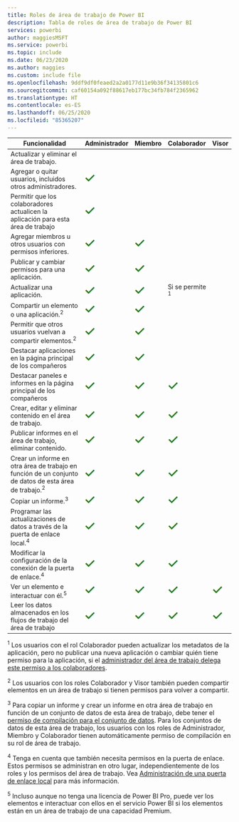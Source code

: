 ```yaml
---
title: Roles de área de trabajo de Power BI
description: Tabla de roles de área de trabajo de Power BI
services: powerbi
author: maggiesMSFT
ms.service: powerbi
ms.topic: include
ms.date: 06/23/2020
ms.author: maggies
ms.custom: include file
ms.openlocfilehash: 9ddf9df0feaed2a2a0177d11e9b36f34135801c6
ms.sourcegitcommit: caf60154a092f88617eb177bc34fb784f2365962
ms.translationtype: HT
ms.contentlocale: es-ES
ms.lasthandoff: 06/25/2020
ms.locfileid: "85365207"
---
```

|Funcionalidad   | Administrador  | Miembro  | Colaborador  | Visor |
|---|---|---|---|---|
| Actualizar y eliminar el área de trabajo.  |  |   |   |   | 
| Agregar o quitar usuarios, incluidos otros administradores.  |  ![Marca de verificación Sí](media/power-bi-workspace-roles-table/green-checkmark.png) |   |   |   |
| Permitir que los colaboradores actualicen la aplicación para esta área de trabajo  |  ![Marca de verificación Sí](media/power-bi-workspace-roles-table/green-checkmark.png) |   |   |   |
| Agregar miembros u otros usuarios con permisos inferiores.  |  ![Marca de verificación Sí](media/power-bi-workspace-roles-table/green-checkmark.png) | ![Marca de verificación Sí](media/power-bi-workspace-roles-table/green-checkmark.png)  |   |   |
| Publicar y cambiar permisos para una aplicación. |  ![Marca de verificación Sí](media/power-bi-workspace-roles-table/green-checkmark.png) | ![Marca de verificación Sí](media/power-bi-workspace-roles-table/green-checkmark.png)  |   |   |
| Actualizar una aplicación. |  ![Marca de verificación Sí](media/power-bi-workspace-roles-table/green-checkmark.png) | ![Marca de verificación Sí](media/power-bi-workspace-roles-table/green-checkmark.png)  |  Si se permite <sup>1</sup>  |   |
| Compartir un elemento o una aplicación.<sup>2</sup> |  ![Marca de verificación Sí](media/power-bi-workspace-roles-table/green-checkmark.png) | ![Marca de verificación Sí](media/power-bi-workspace-roles-table/green-checkmark.png)  |   |   |
| Permitir que otros usuarios vuelvan a compartir elementos.<sup>2</sup> |  ![Marca de verificación Sí](media/power-bi-workspace-roles-table/green-checkmark.png) | ![Marca de verificación Sí](media/power-bi-workspace-roles-table/green-checkmark.png)  |   |   |
| Destacar aplicaciones en la página principal de los compañeros |  ![Marca de verificación Sí](media/power-bi-workspace-roles-table/green-checkmark.png) | ![Marca de verificación Sí](media/power-bi-workspace-roles-table/green-checkmark.png)  |   |   |
| Destacar paneles e informes en la página principal de los compañeros |  ![Marca de verificación Sí](media/power-bi-workspace-roles-table/green-checkmark.png) | ![Marca de verificación Sí](media/power-bi-workspace-roles-table/green-checkmark.png)  | ![Marca de verificación Sí](media/power-bi-workspace-roles-table/green-checkmark.png) |   |
| Crear, editar y eliminar contenido en el área de trabajo.  |  ![Marca de verificación Sí](media/power-bi-workspace-roles-table/green-checkmark.png) | ![Marca de verificación Sí](media/power-bi-workspace-roles-table/green-checkmark.png)  | ![Marca de verificación Sí](media/power-bi-workspace-roles-table/green-checkmark.png)  |   |
| Publicar informes en el área de trabajo, eliminar contenido.  |  ![Marca de verificación Sí](media/power-bi-workspace-roles-table/green-checkmark.png) | ![Marca de verificación Sí](media/power-bi-workspace-roles-table/green-checkmark.png)  | ![Marca de verificación Sí](media/power-bi-workspace-roles-table/green-checkmark.png)  |   |
| Crear un informe en otra área de trabajo en función de un conjunto de datos de esta área de trabajo.<sup>2</sup> |  ![Marca de verificación Sí](media/power-bi-workspace-roles-table/green-checkmark.png) | ![Marca de verificación Sí](media/power-bi-workspace-roles-table/green-checkmark.png)  | ![Marca de verificación Sí](media/power-bi-workspace-roles-table/green-checkmark.png)  |   |
| Copiar un informe.<sup>3</sup> | ![Marca de verificación Sí](media/power-bi-workspace-roles-table/green-checkmark.png) | ![Marca de verificación Sí](media/power-bi-workspace-roles-table/green-checkmark.png) | ![Marca de verificación Sí](media/power-bi-workspace-roles-table/green-checkmark.png) |  |
| Programar las actualizaciones de datos a través de la puerta de enlace local.<sup>4</sup> | ![Marca de verificación Sí](media/power-bi-workspace-roles-table/green-checkmark.png) | ![Marca de verificación Sí](media/power-bi-workspace-roles-table/green-checkmark.png) | ![Marca de verificación Sí](media/power-bi-workspace-roles-table/green-checkmark.png) |  |
| Modificar la configuración de la conexión de la puerta de enlace.<sup>4</sup> | ![Marca de verificación Sí](media/power-bi-workspace-roles-table/green-checkmark.png) | ![Marca de verificación Sí](media/power-bi-workspace-roles-table/green-checkmark.png) | ![Marca de verificación Sí](media/power-bi-workspace-roles-table/green-checkmark.png) |  |
| Ver un elemento e interactuar con él.<sup>5</sup> |  ![Marca de verificación Sí](media/power-bi-workspace-roles-table/green-checkmark.png) | ![Marca de verificación Sí](media/power-bi-workspace-roles-table/green-checkmark.png)  | ![Marca de verificación Sí](media/power-bi-workspace-roles-table/green-checkmark.png)  | ![Marca de verificación Sí](media/power-bi-workspace-roles-table/green-checkmark.png)  |
| Leer los datos almacenados en los flujos de trabajo del área de trabajo | ![Marca de verificación Sí](media/power-bi-workspace-roles-table/green-checkmark.png) | ![Marca de verificación Sí](media/power-bi-workspace-roles-table/green-checkmark.png) | ![Marca de verificación Sí](media/power-bi-workspace-roles-table/green-checkmark.png) | ![Marca de verificación Sí](media/power-bi-workspace-roles-table/green-checkmark.png) |

<sup>1</sup> Los usuarios con el rol Colaborador pueden actualizar los metadatos de la aplicación, pero no publicar una nueva aplicación o cambiar quién tiene permiso para la aplicación, si el [administrador del área de trabajo delega este permiso a los colaboradores](../collaborate-share/service-create-the-new-workspaces.md#security-settings).

<sup>2</sup> Los usuarios con los roles Colaborador y Visor también pueden compartir elementos en un área de trabajo si tienen permisos para volver a compartir.

<sup>3</sup> Para copiar un informe y crear un informe en otra área de trabajo en función de un conjunto de datos de esta área de trabajo, debe tener el [permiso de compilación para el conjunto de datos](../connect-data/service-datasets-build-permissions.md). Para los conjuntos de datos de esta área de trabajo, los usuarios con los roles de Administrador, Miembro y Colaborador tienen automáticamente permiso de compilación en su rol de área de trabajo.

<sup>4</sup> Tenga en cuenta que también necesita permisos en la puerta de enlace. Estos permisos se administran en otro lugar, independientemente de los roles y los permisos del área de trabajo. Vea [Administración de una puerta de enlace local](https://docs.microsoft.com/data-integration/gateway/service-gateway-manage) para más información.

<sup>5</sup> Incluso aunque no tenga una licencia de Power BI Pro, puede ver los elementos e interactuar con ellos en el servicio Power BI si los elementos están en un área de trabajo de una capacidad Premium.
